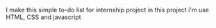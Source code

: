 I make this simple to-do list for internship project
in this project i'm use HTML, CSS and javascript
